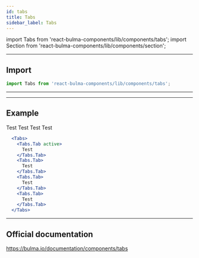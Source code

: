 ```yaml
---
id: tabs
title: Tabs
sidebar_label: Tabs
---
```

import Tabs from 'react-bulma-components/lib/components/tabs';
import Section from 'react-bulma-components/lib/components/section';

---

##  **Import**

```js
import Tabs from 'react-bulma-components/lib/components/tabs';
```
---

---
## **Example**

<Section>
  <Tabs>
    <Tabs.Tab active>
      Test
    </Tabs.Tab>
    <Tabs.Tab>
      Test
    </Tabs.Tab>
    <Tabs.Tab>
      Test
    </Tabs.Tab>
    <Tabs.Tab>
      Test
    </Tabs.Tab>
  </Tabs>
</Section>



```jsx
  <Tabs>
    <Tabs.Tab active>
      Test
    </Tabs.Tab>
    <Tabs.Tab>
      Test
    </Tabs.Tab>
    <Tabs.Tab>
      Test
    </Tabs.Tab>
    <Tabs.Tab>
      Test
    </Tabs.Tab>
  </Tabs>
```



---

## Official documentation

https://bulma.io/documentation/components/tabs